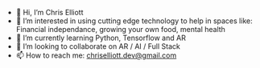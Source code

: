 - 👋 Hi, I’m Chris Elliott
- 👀 I’m interested in using cutting edge technology to help in spaces like: Financial independance, growing your own food, mental health
- 🌱 I’m currently learning Python, Tensorflow and AR
- 💞️ I’m looking to collaborate on AR / AI / Full Stack
- 📫 How to reach me: chriselliott.dev@gmail.com
